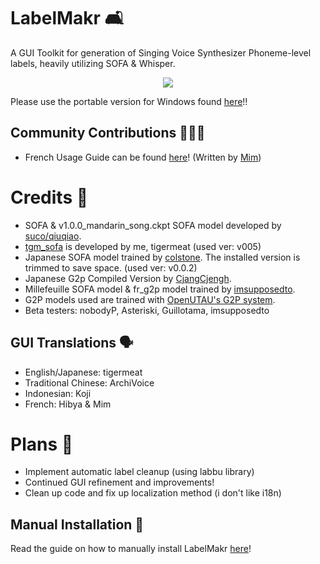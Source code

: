 # LabelMakr 🛋️
A GUI Toolkit for generation of Singing Voice Synthesizer Phoneme-level labels, heavily utilizing SOFA & Whisper.

<p align="center">
  <img src="https://github.com/spicytigermeat/LabelMakr/assets/103609620/3b482e7e-3f7c-42cf-a562-3ca0fdca2de0">
</p>

Please use the portable version for Windows found [here](https://github.com/spicytigermeat/LabelMakr/releases/tag/v020)!!

## Community Contributions 🧑‍🤝‍🧑

- French Usage Guide can be found [here](https://utaufrance.com/comment-utiliser-labelmakr/)! (Written by [Mim](https://twitter.com/mimsynth))

# Credits 📰

- SOFA & v1.0.0_mandarin_song.ckpt SOFA model developed by [suco/qiuqiao](https://github.com/qiuqiao/SOFA).
- [tgm_sofa](https://github.com/spicytigermeat/SOFA-Models/releases/tag/v0.0.4) is developed by me, tigermeat (used ver: v005)
- Japanese SOFA model trained by [colstone](https://github.com/colstone/SOFA_Models/releases/tag/JPN-V0.0.2b). The installed version is trimmed to save space. (used ver: v0.0.2)
- Japanese G2p Compiled Version by [CjangCjengh](https://github.com/CjangCjengh/japanese_g2p).
- Millefeuille SOFA model & fr_g2p model trained by [imsupposedto](https://github.com/imsupposedto).
- G2P models used are trained with [OpenUTAU's G2P system](https://github.com/stakira/OpenUtau/tree/master/py).
- Beta testers: nobodyP, Asteriski, Guillotama, imsupposedto

## GUI Translations 🗣️
- English/Japanese: tigermeat
- Traditional Chinese: ArchiVoice
- Indonesian: Koji
- French: Hibya & Mim

# Plans 📝

- Implement automatic label cleanup (using labbu library)
- Continued GUI refinement and improvements!
- Clean up code and fix up localization method (i don't like i18n)

## Manual Installation 🧰

Read the guide on how to manually install LabelMakr [here](https://github.com/spicytigermeat/LabelMakr/manual_install_guide.md)!
